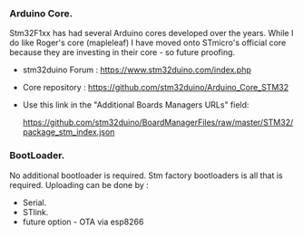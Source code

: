
### Arduino Core.

Stm32F1xx has had several Arduino cores developed over the years.  While I do like Roger's core (mapleleaf)  I have moved onto STmicro's official core because they are investing in their core - so future proofing.

 - stm32duino Forum : https://www.stm32duino.com/index.php
 - Core repository  : https://github.com/stm32duino/Arduino_Core_STM32
 - Use this link in the "Additional Boards Managers URLs" field:

    https://github.com/stm32duino/BoardManagerFiles/raw/master/STM32/package_stm_index.json
 
### BootLoader.

No additional bootloader is required.  Stm factory bootloaders is all that is required.
Uploading can be done by :
 - Serial.
 - STlink.
 - future option - OTA via esp8266
 
 
